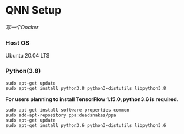 # QNN Setup

*写一个Docker*

### Host OS

Ubuntu 20.04 LTS

### Python(3.8)

```shell
sudo apt-get update
sudo apt-get install python3.8 python3-distutils libpython3.8
```

**For users planning to install TensorFlow 1.15.0, python3.6 is required.** 

```shell
sudo apt-get install software-properties-common
sudo add-apt-repository ppa:deadsnakes/ppa
sudo apt-get update
sudo apt-get install python3.6 python3-distutils libpython3.6
```